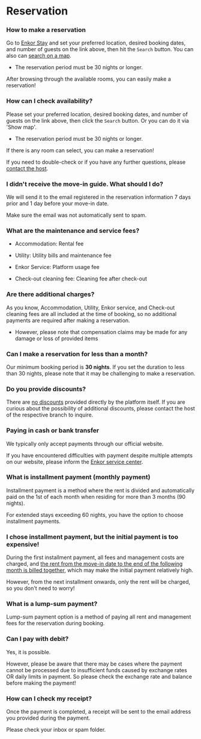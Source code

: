 # Reservation

### How to make a reservation

Go to [Enkor Stay](https://stay.enkor.kr) and set your preferred location, desired booking dates, and number of guests on the link above, then hit the `Search` button. You can also can [search on a map](https://stay.enkor.kr/houselist?viewType=map).

- The reservation period must be 30 nights or longer.

After browsing through the available rooms, you can easily make a reservation!

### How can I check availability?

Please set your preferred location, desired booking dates, and number of guests on the link above, then click the `Search` button.
Or you can do it via 'Show map'.

- The reservation period must be 30 nights or longer.

If there is any room can select, you can make a reservation!

If you need to double-check or if you have any further questions, please [contact the host](/articles/housing/contact).

### I didn't receive the move-in guide. What should I do?

We will send it to the email registered in the reservation information 7 days prior and 1 day before your move-in date.

Make sure the email was not automatically sent to spam.

### What are the maintenance and service fees?

- Accommodation: Rental fee

- Utility: Utility bills and maintenance fee

- Enkor Service: Platform usage fee

- Check-out cleaning fee: Cleaning fee after check-out

### Are there additional charges?

As you know, Accommodation, Utility, Enkor service, and Check-out cleaning fees are all included at the time of booking, so no additional payments are required after making a reservation.

- However, please note that compensation claims may be made for any damage or loss of provided items

### Can I make a reservation for less than a month?

Our minimum booking period is **30 nights**.
If you set the duration to less than 30 nights, please note that it may be challenging to make a reservation.

### Do you provide discounts?

There are <u>no discounts</u> provided directly by the platform itself.
If you are curious about the possibility of additional discounts, please contact the host of the respective branch to inquire.

### Paying in cash or bank transfer

We typically only accept payments through our official website.

If you have encountered difficulties with payment despite multiple attempts on our website, please inform the [Enkor service center](https://stay-enkor.channel.io).

### What is installment payment (monthly payment)

Installment payment is a method where the rent is divided and automatically paid on the 1st of each month when residing for more than 3 months (90 nights).

For extended stays exceeding 60 nights, you have the option to choose installment payments.

### I chose installment payment, but the initial payment is too expensive!

During the first installment payment, all fees and management costs are charged, and <u>the rent from the move-in date to the end of the following month is billed together</u>, which may make the initial payment relatively high.

However, from the next installment onwards, only the rent will be charged, so you don't need to worry!

### What is a lump-sum payment?

Lump-sum payment option is a method of paying all rent and management fees for the reservation during booking.

### Can I pay with debit?

Yes, it is possible.

However, please be aware that there may be cases where the payment cannot be processed due to insufficient funds caused by exchange rates OR daily limits in payment.
So please check the exchange rate and balance before making the payment!

### How can I check my receipt?

Once the payment is completed, a receipt will be sent to the email address you provided during the payment.

Please check your inbox or spam folder.
